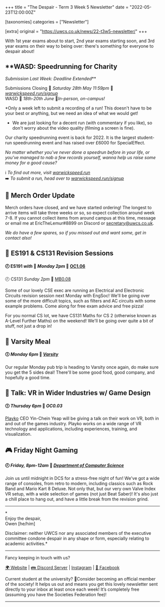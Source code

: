 +++
title = "The Despair - Term 3 Week 5 Newsletter"
date = "2022-05-23T12:00:00Z"

[taxonomies]
categories = ["Newsletter"]

[extra]
original = "https://uwcs.co.uk/news/22-t3w5-newsletter/"
+++

With 1st year exams about to start, 2nd year exams starting soon, and 3rd year exams on their way to being over: there's something for everyone to despair about\!

## **WASD: Speedrunning for Charity  
*Submission Last Week: Deadline Extended***

Submissions Closing 📅 *Saturday 28th May 11:59pm* 📍 [*warwickspeed.run/signup*](https://warwickspeed.run/signup)  
WASD 📅 *18th-20th June* 📍*In-person, on-campus\!*

*Only a week left to submit a recording of a run\! This doesn't have to be your best or anything, but we need an idea of what we would get\!  
* We are just looking for a decent run (with commentary if you like), so don't worry about the video quality (filming a screen is fine).

Our charity speedrunning event is back for 2022. It is the largest student-run speedrunning event and has raised over £6000 for SpecialEffect.

*No matter whether you've never done a speedrun before in your life, or you've managed to nab a few records yourself, wanna help us raise some money for a good cause?*

ℹ️ *To find out more, visit* [*warwickspeed.run*](https://warwickspeed.run/)  
➡️ *To submit a run, head over to* [*warwickspeed.run/signup*](https://warwickspeed.run/signup)

## **👕 Merch Order Update**

Merch orders have closed, and we have started ordering\! The longest to arrive items will take three weeks or so, so expect collection around week 7-8. If you cannot collect items from around campus at this time, message or email me at EricTheLemur\#8899 on Discord or <secretary@uwcs.co.uk>.

*We do have a few spares, so if you missed out and want some, get in contact also\!*

## 🧠 ES191 & CS131 Revision Sessions

#### 🕗 ES191 *with* 🍕 *Monday 2pm* 📍 [**OC1.06**](https://campus.warwick.ac.uk/?cmsid=13262)  
🕗 CS131 *Sunday 2pm* 📍 [MB0.08](https://campus.warwick.ac.uk/?cmsid=17265&project_id=1)

Some of our lovely CSE exec are running an Electrical and Electronic Circuits revision session next Monday with EngSoc\! We'll be going over some of the more difficult topics, such as filters and AC circuits with some example problems. Come along for free exam advice and free pizza\!

For you normal CS lot, we have CS131 Maths for CS 2 (otherwise known as A-Level Further Maths) on the weekend\! We'll be going over quite a bit of stuff, not just a drop in\!

## 🍻 Varsity Meal

#### 🕕 *Monday 6pm* 📍 [*Varsity*](https://campus.warwick.ac.uk/?cmsid=8812)

Our regular Monday pub trip is heading to Varsity once again, do make sure you get the 5 sides deal\! There'll be some good food, good company, and hopefully a good time.

## 🎤 Talk: VR in Wider Industries w/ Game Design

#### 🕕 *Thursday 6pm* 📍 *OC0.03*

[Playko](https://www.playko.com/meet-the-team) CEO Yin-Chein Yeap will be giving a talk on their work on VR, both in and out of the games industry. Playko works on a wide range of VR technology and applications, including experiences, training, and visualization.

## **🎮 Friday Night Gaming**

#### 🕗 *Friday, 8pm-12am* 📍 [*Department of Computer Science*](https://campus.warwick.ac.uk/?cmsid=1547)

Join us until midnight in DCS for a stress-free night of fun\! We've got a wide range of consoles, from retro to modern, including classics such as Rock Band and Mario Kart 8 Deluxe. Not only that, but our very own Valve Index VR setup, with a wide selection of games (not just Beat Saber)\! It's also just a chill place to hang out, and have a little break from the revision grind.



***

*​  
Enjoy the despair,  
Owen \[he/him\]  
  
Disclaimer: neither UWCS nor any associated members of the executive committee condone despair in any shape or form, especially relating to academic activities.*



***

Fancy keeping in touch with us?

[🌍 Website](https://uwcs.co.uk/) | [👪 Discord Server](https://discord.uwcs.uk/) | [Instagram](https://instagram.com/warwickcompsoc) | [💬 Facebook](https://facebook.com/groups/warwickcompsoc)

Current student at the university? 👋Consider becoming an official member of the society\! It helps us out and means you get this lovely newsletter sent directly to your inbox at least once each week\! It’s completely free (assuming you have the Societies Federation fee)\!



***

